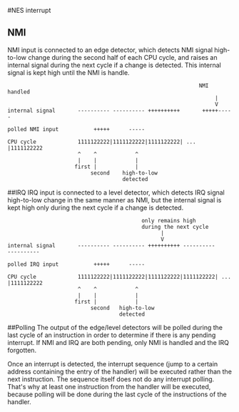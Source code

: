 #NES interrupt

## NMI

NMI input is connected to an edge detector, which detects NMI signal
high-to-low change during the second half of each CPU cycle, and raises
an internal signal during the next cycle if a change is detected.
This internal signal is kept high until the NMI is handle.

```
                                                            NMI handled
                                                                 |
                                                                 V
internal signal       ---------- ---------- ++++++++++       +++++-----

polled NMI input           +++++      -----

CPU cycle             1111122222|1111122222|1111122222| ... |1111122222
                      ^    ^            ^
                      |    |            |
                     first |            |
                          second    high-to-low
                                    detected
```


##IRQ
IRQ input is connected to a level detector, which detects IRQ signal
high-to-low change in the same manner as NMI, but the internal signal
is kept high only during the next cycle if a change is detected.

```
                                          only remains high
                                          during the next cycle
                                                |
                                                V
internal signal       ---------- ---------- ++++++++++ ----------       ----------

polled IRQ input           +++++      -----

CPU cycle             1111122222|1111122222|1111122222|1111122222| ... |1111122222
                      ^    ^            ^
                      |    |            |
                     first |            |
                          second   high-to-low
                                   detected
```

##Polling
The output of the edge/level detectors will be polled during the last cycle
of an instruction in order to determine if there is any pending interrupt.
If NMI and IRQ are both pending, only NMI is handled and the IRQ forgotten.

Once an interrupt is detected, the interrupt sequence (jump to a certain address
containing the entry of the handler) will be executed rather than the next instruction.
The sequence itself does not do any interrupt polling. That's why at least
one instruction from the handler will be executed, because polling will be done during
the last cycle of the instructions of the handler.
